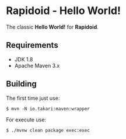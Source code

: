 # Rapidoid - Hello World!

The classic **Hello World!** for **Rapidoid**.

## Requirements

- JDK 1.8
- Apache Maven 3.x

## Building

The first time just use:

`$ mvn -N io.takari:maven:wrapper`

For execute use:

`$ ./mvnw clean package exec:exec`

